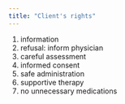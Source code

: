 ```yaml
---
title: "Client's rights"
---
```

1) information
2) refusal: inform physician
3) careful assessment
4) informed consent
5) safe administration
6) supportive therapy
7) no unnecessary medications

